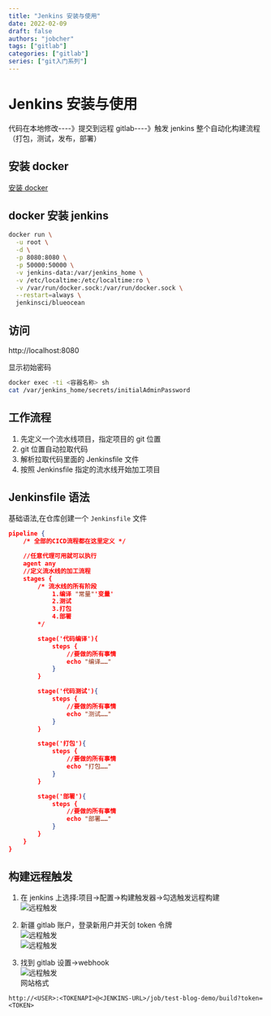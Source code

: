 ```yaml
---
title: "Jenkins 安装与使用"
date: 2022-02-09
draft: false
authors: "jobcher"
tags: ["gitlab"]
categories: ["gitlab"]
series: ["git入门系列"]
---
```


# Jenkins 安装与使用

代码在本地修改----》提交到远程 gitlab----》触发 jenkins 整个自动化构建流程（打包，测试，发布，部署）

## 安装 docker

[安装 docker](https://test.jobcher.com/docker/)

## docker 安装 jenkins

```sh
docker run \
  -u root \
  -d \
  -p 8080:8080 \
  -p 50000:50000 \
  -v jenkins-data:/var/jenkins_home \
  -v /etc/localtime:/etc/localtime:ro \
  -v /var/run/docker.sock:/var/run/docker.sock \
  --restart=always \
  jenkinsci/blueocean
```

## 访问

http://localhost:8080

显示初始密码

```sh
docker exec -ti <容器名称> sh
cat /var/jenkins_home/secrets/initialAdminPassword
```

## 工作流程

1. 先定义一个流水线项目，指定项目的 git 位置
2. git 位置自动拉取代码
3. 解析拉取代码里面的 Jenkinsfile 文件
4. 按照 Jenkinsfile 指定的流水线开始加工项目

## Jenkinsfile 语法

基础语法,在仓库创建一个 `Jenkinsfile` 文件

```json
pipeline {
    /* 全部的CICD流程都在这里定义 */

    //任意代理可用就可以执行
    agent any
    //定义流水线的加工流程
    stages {
        /* 流水线的所有阶段
            1.编译 "常量"'变量'
            2.测试
            3.打包
            4.部署
        */

        stage('代码编译'){
            steps {
                //要做的所有事情
                echo "编译……"
            }
        }

        stage('代码测试'){
            steps {
                //要做的所有事情
                echo "测试……"
            }
        }

        stage('打包'){
            steps {
                //要做的所有事情
                echo "打包……"
            }
        }

        stage('部署'){
            steps {
                //要做的所有事情
                echo "部署……"
            }
        }
    }
}
```

## 构建远程触发

1. 在 jenkins 上选择:项目->配置->构建触发器->勾选触发远程构建  
   ![远程触发](/images/jenkins.png)

2. 新疆 gitlab 账户，登录新用户并天剑 token 令牌  
   ![远程触发](/images/jenkins1.png)  
   ![远程触发](/images/jenkins2.png)

3. 找到 gitlab 设置->webhook  
   ![远程触发](/images/jenkins3.png)  
   网站格式

```url
http://<USER>:<TOKENAPI>@<JENKINS-URL>/job/test-blog-demo/build?token=<TOKEN>
```
